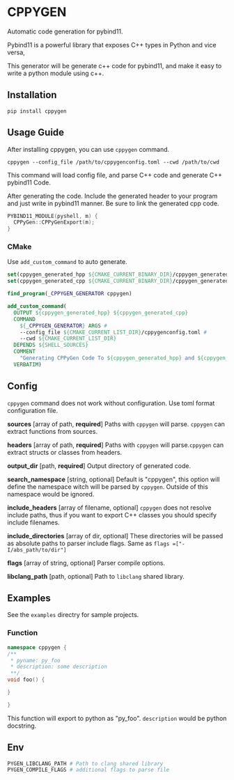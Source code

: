 # CPPYGEN

Automatic code generation for pybind11.

Pybind11 is a powerful library that exposes C++ types in Python and vice versa, 

This generator will be generate c++ code for pybind11, and make it easy to
write a python module using c++.

## Installation
```
pip install cppygen
```

## Usage Guide

After installing cppygen, you can use `cppygen` command.

```
cppygen --config_file /path/to/cppygenconfig.toml --cwd /path/to/cwd
```

This command will load config file, and parse C++ code and generate
C++ pybind11 Code.

After generating the code. Include the generated header to your program and
just write in pybind11 manner. Be sure to link the generated cpp code.

```cpp
PYBIND11_MODULE(pyshell, m) {
  CPPyGen::CPPyGenExport(m);
}
```

### CMake

Use `add_custom_command` to auto generate.

```cmake
set(cppygen_generated_hpp ${CMAKE_CURRENT_BINARY_DIR}/cppygen_generated.hpp)
set(cppygen_generated_cpp ${CMAKE_CURRENT_BINARY_DIR}/cppygen_generated.cpp)

find_program(_CPPYGEN_GENERATOR cppygen)

add_custom_command(
  OUTPUT ${cppygen_generated_hpp} ${cppygen_generated_cpp}
  COMMAND
    ${_CPPYGEN_GENERATOR} ARGS #
    --config_file ${CMAKE_CURRENT_LIST_DIR}/cppygenconfig.toml #
    --cwd ${CMAKE_CURRENT_LIST_DIR}
  DEPENDS ${SHELL_SOURCES}
  COMMENT
    "Generating CPPyGen Code To ${cppygen_generated_hpp} and ${cppygen_generated_cpp}"
  VERBATIM)
```

## Config
`cppygen` command does not work without configuration.
Use toml format configuration file.

**sources** [array of path, **required**]
Paths with `cppygen` will parse. `cppygen` can extract functions from
sources.

**headers** [array of path, **required**]
Paths with `cppygen` will parse.`cppygen` can extract structs or classes from
headers.

**output_dir** [path, **required**]
Output directory of generated code.

**search_namespace** [string, optional]
Default is "cppygen", this option will define the namespace witch
will be parsed by `cppygen`. Outside of this namespace would be ignored.

**include_headers** [array of filename, optional]
`cppygen` does not resolve include paths, thus if you want to export C++
classes you should specify include filenames.

**include_directories** [array of dir, optional]
These directories will be passed as absolute paths to parser include flags.
Same as `flags =["-I/abs_path/to/dir"]`

**flags** [array of string, optional]
Parser compile options.

**libclang_path** [path, optional]
Path to `libclang` shared library.

## Examples
See the `examples` directry for sample projects.

### Function
```cpp
namespace cppygen {
/**
 * pyname: py_foo
 * description: some description
 **/
void foo() {

}

}
```
This function will export to python as "py_foo".
`description` would be python docstring.


## Env

```bash
PYGEN_LIBCLANG_PATH # Path to clang shared library
PYGEN_COMPILE_FLAGS # additional flags to parse file
```
